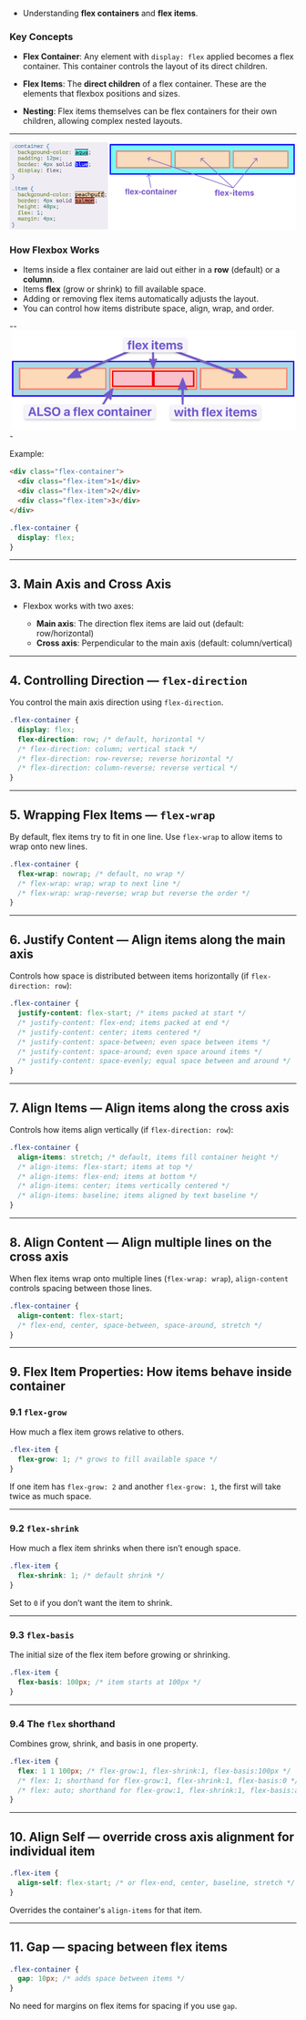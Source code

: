 - Understanding **flex containers** and **flex items**.

### Key Concepts

- **Flex Container**:
  Any element with `display: flex` applied becomes a flex container. This container controls the layout of its direct children.

- **Flex Items**:
  The **direct children** of a flex container. These are the elements that flexbox positions and sizes.

- **Nesting**:
  Flex items themselves can be flex containers for their own children, allowing complex nested layouts.

---

![alt text](image/image-1.png)

### How Flexbox Works

- Items inside a flex container are laid out either in a **row** (default) or a **column**.
- Items **flex** (grow or shrink) to fill available space.
- Adding or removing flex items automatically adjusts the layout.
- You can control how items distribute space, align, wrap, and order.

--
![alt text](image/image-2.png)-

Example:

```html
<div class="flex-container">
  <div class="flex-item">1</div>
  <div class="flex-item">2</div>
  <div class="flex-item">3</div>
</div>
```

```css
.flex-container {
  display: flex;
}
```

---

## 3. Main Axis and Cross Axis

- Flexbox works with two axes:

  - **Main axis**: The direction flex items are laid out (default: row/horizontal)
  - **Cross axis**: Perpendicular to the main axis (default: column/vertical)

---

## 4. Controlling Direction — `flex-direction`

You control the main axis direction using `flex-direction`.

```css
.flex-container {
  display: flex;
  flex-direction: row; /* default, horizontal */
  /* flex-direction: column; vertical stack */
  /* flex-direction: row-reverse; reverse horizontal */
  /* flex-direction: column-reverse; reverse vertical */
}
```

---

## 5. Wrapping Flex Items — `flex-wrap`

By default, flex items try to fit in one line. Use `flex-wrap` to allow items to wrap onto new lines.

```css
.flex-container {
  flex-wrap: nowrap; /* default, no wrap */
  /* flex-wrap: wrap; wrap to next line */
  /* flex-wrap: wrap-reverse; wrap but reverse the order */
}
```

---

## 6. Justify Content — Align items along the main axis

Controls how space is distributed between items horizontally (if `flex-direction: row`):

```css
.flex-container {
  justify-content: flex-start; /* items packed at start */
  /* justify-content: flex-end; items packed at end */
  /* justify-content: center; items centered */
  /* justify-content: space-between; even space between items */
  /* justify-content: space-around; even space around items */
  /* justify-content: space-evenly; equal space between and around */
}
```

---

## 7. Align Items — Align items along the cross axis

Controls how items align vertically (if `flex-direction: row`):

```css
.flex-container {
  align-items: stretch; /* default, items fill container height */
  /* align-items: flex-start; items at top */
  /* align-items: flex-end; items at bottom */
  /* align-items: center; items vertically centered */
  /* align-items: baseline; items aligned by text baseline */
}
```

---

## 8. Align Content — Align multiple lines on the cross axis

When flex items wrap onto multiple lines (`flex-wrap: wrap`), `align-content` controls spacing between those lines.

```css
.flex-container {
  align-content: flex-start;
  /* flex-end, center, space-between, space-around, stretch */
}
```

---

## 9. Flex Item Properties: How items behave inside container

### 9.1 `flex-grow`

How much a flex item grows relative to others.

```css
.flex-item {
  flex-grow: 1; /* grows to fill available space */
}
```

If one item has `flex-grow: 2` and another `flex-grow: 1`, the first will take twice as much space.

---

### 9.2 `flex-shrink`

How much a flex item shrinks when there isn’t enough space.

```css
.flex-item {
  flex-shrink: 1; /* default shrink */
}
```

Set to `0` if you don’t want the item to shrink.

---

### 9.3 `flex-basis`

The initial size of the flex item before growing or shrinking.

```css
.flex-item {
  flex-basis: 100px; /* item starts at 100px */
}
```

---

### 9.4 The `flex` shorthand

Combines grow, shrink, and basis in one property.

```css
.flex-item {
  flex: 1 1 100px; /* flex-grow:1, flex-shrink:1, flex-basis:100px */
  /* flex: 1; shorthand for flex-grow:1, flex-shrink:1, flex-basis:0 */
  /* flex: auto; shorthand for flex-grow:1, flex-shrink:1, flex-basis:auto */
}
```

---

## 10. Align Self — override cross axis alignment for individual item

```css
.flex-item {
  align-self: flex-start; /* or flex-end, center, baseline, stretch */
}
```

Overrides the container's `align-items` for that item.

---

## 11. Gap — spacing between flex items

```css
.flex-container {
  gap: 10px; /* adds space between items */
}
```

No need for margins on flex items for spacing if you use `gap`.
